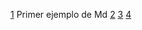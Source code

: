 [1](https://www.markdownguide.org/getting-started/)
Primer ejemplo de Md
[2](https://developer.mozilla.org/es/docs/Web/JavaScript)
[3](https://hackwildm/article/creating-a-command)
[4](https://medium.com/@josephcardillo/the-difference)